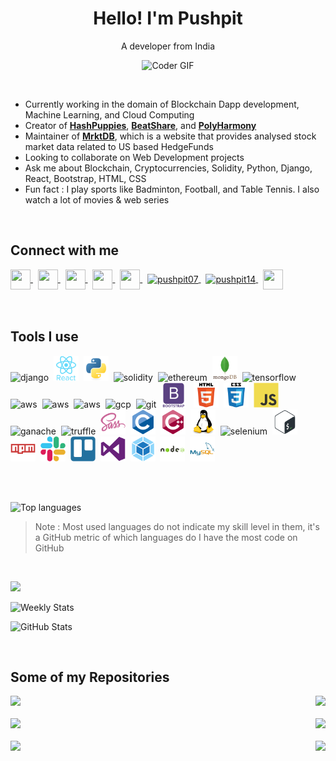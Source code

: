 <h1 align="center">Hello! I'm Pushpit</h1>

<p align="center">A developer from India</p>

<p align="center"><img src="https://media.giphy.com/media/SWoSkN6DxTszqIKEqv/giphy.gif" alt="Coder GIF" width="450" height="320"></p>
<br/>

* Currently working in the domain of Blockchain Dapp development, Machine Learning, and Cloud Computing
* Creator of <a href="https://hashpuppies.in" target="_blank">**HashPuppies**</a>, <a href="http://beatshare.in" target="_blank">**BeatShare**</a>, and <a href="http://polyharmony.in" target="_blank">**PolyHarmony**</a>
* Maintainer of <a href="http://www.mrktdb.com" target="_blank">**MrktDB**</a>, which is a website that provides analysed stock market data related to US based HedgeFunds
* Looking to collaborate on Web Development projects
* Ask me about Blockchain, Cryptocurrencies, Solidity, Python, Django, React, Bootstrap, HTML, CSS
* Fun fact : I play sports like Badminton, Football, and Table Tennis. I also watch a lot of movies & web series
<br/>

## Connect with me

<a href="https://www.linkedin.com/in/pushpit-bhardwaj/">
  <img align="center" height="32" width="32" src="https://cdn.jsdelivr.net/npm/simple-icons@v3/icons/linkedin.svg" />
</a>
&nbsp;
<a href="https://www.youtube.com/channel/UCw4SG-Bh3H1cARcvaWabzlQ/videos">
  <img align="center" height="32" width="32" src="https://cdn.jsdelivr.net/npm/simple-icons@v3/icons/youtube.svg" />
</a>
&nbsp;
<a href="https://www.facebook.com/pushpit.bhardwaj.7/">
  <img align="center" height="32" width="32" src="https://cdn.jsdelivr.net/npm/simple-icons@v3/icons/facebook.svg" />
</a>
&nbsp;
<a href="https://www.instagram.com/pushpit._.07/">
  <img align="center" height="32" width="32" src="https://cdn.jsdelivr.net/npm/simple-icons@v3/icons/instagram.svg" />
</a>
&nbsp;
<a href="mailto: pushpit07@gmail.com">
  <img align="center" height="32" width="32" src="https://cdn.jsdelivr.net/npm/simple-icons@v3/icons/gmail.svg" />
</a>
&nbsp;
<a href="https://dev.to/pushpit07">
  <img align="center" src="https://cdn.jsdelivr.net/npm/simple-icons@3.0.1/icons/dev-dot-to.svg" alt="pushpit07" height="30" width="30" />
</a> 
&nbsp;
<a href="https://twitter.com/Pushpit07">
  <img align="center" src="https://cdn.jsdelivr.net/npm/simple-icons@3.0.1/icons/twitter.svg" alt="pushpit14" height="30" width="30" />
</a>
&nbsp;
<a href="https://www.coursera.org/user/79cf53f169d1556e4b4d1e5d5d4e9bfb">
  <img align="center" height="32" width="32" src="https://cdn.jsdelivr.net/npm/simple-icons@v3/icons/coursera.svg" />
</a>

<br/>
<br/>
<br/>

## Tools I use

<p align="left">
  <img src="https://upload.wikimedia.org/wikipedia/de/0/0e/Django-logo.svg" alt="django" width="40" height="40"/>&nbsp;
  <img src="https://raw.githubusercontent.com/devicons/devicon/master/icons/react/react-original-wordmark.svg" alt="react" width="40" height="40"/>&nbsp;
  <img src="https://raw.githubusercontent.com/devicons/devicon/master/icons/python/python-original.svg" alt="python" width="40" height="40"/>&nbsp;
  <img src="https://cdn.worldvectorlogo.com/logos/solidity.svg" alt="solidity" width="40" height="40"/>&nbsp;
  <img src="https://www.logo.wine/a/logo/Ethereum/Ethereum-Icon-Purple-Logo.wine.svg" alt="ethereum" width="40" height="40"/>&nbsp;
  <img src="https://raw.githubusercontent.com/devicons/devicon/master/icons/mongodb/mongodb-original-wordmark.svg" alt="mongodb" width="40" height="40"/>&nbsp;
  <img src="https://www.vectorlogo.zone/logos/tensorflow/tensorflow-icon.svg" alt="tensorflow" width="40" height="40"/>&nbsp;
  <img src="https://cdn.jsdelivr.net/gh/devicons/devicon/icons/amazonwebservices/amazonwebservices-plain-wordmark.svg" alt="aws" width="40" height="40"/>&nbsp;
  <img src="https://cdn.jsdelivr.net/gh/devicons/devicon/icons/docker/docker-original-wordmark.svg" alt="aws" width="40" height="40"/>&nbsp;
  <img src="https://cdn.jsdelivr.net/gh/devicons/devicon/icons/gatsby/gatsby-original.svg" alt="aws" width="40" height="40"/>&nbsp;
  <img src="https://www.vectorlogo.zone/logos/google_cloud/google_cloud-icon.svg" alt="gcp" width="40" height="40"/>&nbsp; 
  <img src="https://www.vectorlogo.zone/logos/git-scm/git-scm-icon.svg" alt="git" width="40" height="40"/>&nbsp;
  <img src="https://raw.githubusercontent.com/devicons/devicon/master/icons/bootstrap/bootstrap-plain-wordmark.svg" alt="bootstrap" width="40" height="40"/>&nbsp&nbsp; 
  <img src="https://raw.githubusercontent.com/devicons/devicon/master/icons/html5/html5-original-wordmark.svg" alt="html5" width="40" height="40"/>&nbsp;
  <img src="https://raw.githubusercontent.com/devicons/devicon/master/icons/css3/css3-original-wordmark.svg" alt="css3" width="40" height="40"/>&nbsp;
  <img src="https://raw.githubusercontent.com/devicons/devicon/master/icons/javascript/javascript-original.svg" alt="js" width="40" height="40"/>&nbsp;
  <img src="https://www.codylamson.com/images/logos/ganache.png" alt="ganache" width="40" height="40"/>&nbsp;
  <img src="https://www.trufflesuite.com/img/truffle-logomark.svg" alt="truffle" width="40" height="40"/>&nbsp;
  <img src="https://raw.githubusercontent.com/devicons/devicon/master/icons/sass/sass-original.svg" alt="sass" width="40" height="40"/>&nbsp;
  <img src="https://raw.githubusercontent.com/devicons/devicon/master/icons/c/c-original.svg" alt="c" width="40" height="40"/>&nbsp;
  <img src="https://raw.githubusercontent.com/devicons/devicon/master/icons/cplusplus/cplusplus-original.svg" alt="cplusplus" width="40" height="40"/>&nbsp;
  <img src="https://raw.githubusercontent.com/devicons/devicon/master/icons/linux/linux-original.svg" alt="linux" width="40" height="40"/>&nbsp; 
  <img src="https://raw.githubusercontent.com/detain/svg-logos/780f25886640cef088af994181646db2f6b1a3f8/svg/selenium-logo.svg" alt="selenium" width="40" height="40"/>&nbsp;
  <img src="https://raw.githubusercontent.com/devicons/devicon/master/icons/bash/bash-original.svg" alt="bash" width="40" height="40"/>&nbsp; 
  <img src="https://raw.githubusercontent.com/devicons/devicon/master/icons/npm/npm-original-wordmark.svg" alt="npm" width="40" height="40"/>&nbsp; 
  <img src="https://raw.githubusercontent.com/devicons/devicon/master/icons/slack/slack-original.svg" alt="slack" width="40" height="40"/>&nbsp; 
  <img src="https://raw.githubusercontent.com/devicons/devicon/master/icons/trello/trello-plain.svg" alt="trello" width="40" height="40"/>&nbsp;
  <img src="https://raw.githubusercontent.com/devicons/devicon/master/icons/visualstudio/visualstudio-plain.svg" alt="vscode" width="40" height="40"/>&nbsp;
  <img src="https://raw.githubusercontent.com/devicons/devicon/master/icons/webpack/webpack-original.svg" alt="webpack" width="40" height="40"/>&nbsp;
  <img src="https://raw.githubusercontent.com/devicons/devicon/master/icons/nodejs/nodejs-original-wordmark.svg" alt="nodejs" width="40" height="40"/>&nbsp; 
  <img src="https://raw.githubusercontent.com/devicons/devicon/master/icons/mysql/mysql-original-wordmark.svg" alt="mysql" width="40" height="40"/>&nbsp;
</p>  

<br/>
<br/>

  
<p><img src="https://github-readme-stats.vercel.app/api/top-langs/?username=pushpit07&layout=compact&count_private=true&langs_count=10&hide=java&card_width=600&theme=vue-dark" alt="Top languages" /></p>  

 > Note : Most used languages do not indicate my skill level in them, it's a GitHub metric of which languages do I have the most code on GitHub
 <br/>
 
 <p><img src="https://github-readme-streak-stats.herokuapp.com/?user=pushpit07&&theme=vue-dark&&hide_border=false&&show_icons=true"/></p>
 
 <p><img src="https://github-readme-stats.vercel.app/api/wakatime?username=pushpit07&line_height=30&custom_title=Wakatime%20Weekly%20Stats&theme=vue-dark" alt="Weekly Stats" /></p>
 
<p><img src="https://github-readme-stats.vercel.app/api?username=pushpit07&show_icons=true&count_private=true&theme=vue-dark" alt="GitHub Stats" /></p>

<br/>

## Some of my Repositories

<a href="https://github.com/Pushpit07/HashPuppies">
  <img src="https://github-readme-stats.vercel.app/api/pin/?username=Pushpit07&repo=HashPuppies&theme=dark" />
</a>

<a href="https://github.com/Pushpit07/RedStreetBets">
  <img align="right" src="https://github-readme-stats.vercel.app/api/pin/?username=Pushpit07&repo=RedStreetBets&theme=dark" />
</a>

<br/>
<br/>

<a href="https://github.com/Pushpit07/mycapital">
  <img src="https://github-readme-stats.vercel.app/api/pin/?username=Pushpit07&repo=mycapital&theme=dark" />
</a>

<a href="https://github.com/Pushpit07/BeatShare">
  <img align="right" src="https://github-readme-stats.vercel.app/api/pin/?username=Pushpit07&repo=BeatShare&theme=dark" />
</a>

<br/>
<br/>


<a href="https://github.com/vulnerablecode">
  <img src="https://github-readme-stats.vercel.app/api/pin/?username=Pushpit07&repo=vulnerablecode&theme=dark" />
</a>

<a href="https://github.com/Pushpit07/PolyHarmony">
  <img align="right" src="https://github-readme-stats.vercel.app/api/pin/?username=Pushpit07&repo=PolyHarmony&theme=dark" />
</a>
